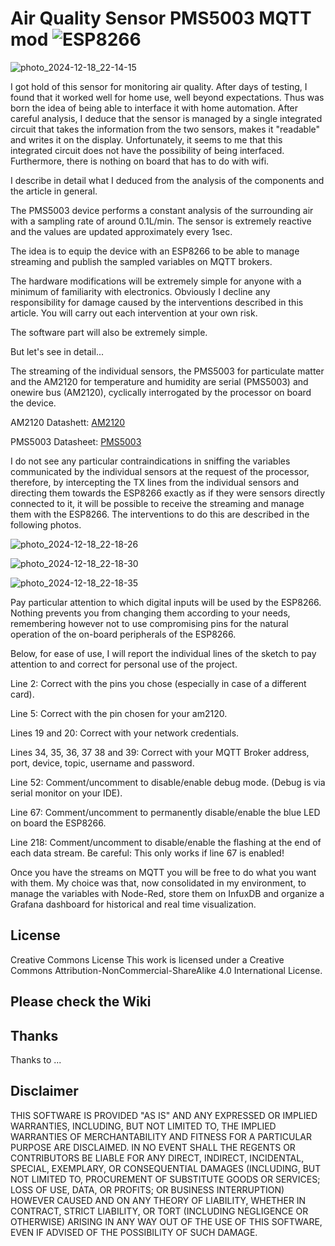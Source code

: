 # Air Quality Sensor PMS5003 MQTT mod ![ESP8266](https://img.shields.io/badge/ESP-8266-000000.svg?longCache=true&style=flat&colorA=CCCC33)

![photo_2024-12-18_22-14-15](https://github.com/user-attachments/assets/1eaa0297-5751-43c2-9e29-b137f5b52150)

I got hold of this sensor for monitoring air quality.
After days of testing, I found that it worked well for home use, well beyond expectations.
Thus was born the idea of being able to interface it with home automation.
After careful analysis, I deduce that the sensor is managed by a single integrated circuit that takes the information from the two sensors, makes it "readable" and writes it on the display.
Unfortunately, it seems to me that this integrated circuit does not have the possibility of being interfaced.
Furthermore, there is nothing on board that has to do with wifi.

I describe in detail what I deduced from the analysis of the components and the article in general.

The PMS5003 device performs a constant analysis of the surrounding air with a sampling rate of around 0.1L/min.
The sensor is extremely reactive and the values are updated approximately every 1sec.

The idea is to equip the device with an ESP8266 to be able to manage streaming and publish the sampled variables on MQTT brokers.

The hardware modifications will be extremely simple for anyone with a minimum of familiarity with electronics.
Obviously I decline any responsibility for damage caused by the interventions described in this article.
You will carry out each intervention at your own risk.

The software part will also be extremely simple.

But let's see in detail...

The streaming of the individual sensors, the PMS5003 for particulate matter and the AM2120 for temperature and humidity are serial (PMS5003) and onewire bus (AM2120), cyclically interrogated by the processor on board the device.

AM2120 Datashett: [AM2120](https://www.micros.com.pl/mediaserver/UPAM2120_0004.pdf)

PMS5003 Datasheet: [PMS5003](https://www.digikey.jp/htmldatasheets/production/2903006/0/0/1/PMS5003-Series-Manual.pdf)

I do not see any particular contraindications in sniffing the variables communicated by the individual sensors at the request of the processor, therefore, by intercepting the TX lines from the individual sensors and directing them towards the ESP8266 exactly as if they were sensors directly connected to it, it will be possible to receive the streaming and manage them with the ESP8266.
The interventions to do this are described in the following photos.

![photo_2024-12-18_22-18-26](https://github.com/user-attachments/assets/318ccfeb-47f1-4f40-ae8a-dedfa34fc978)

![photo_2024-12-18_22-18-30](https://github.com/user-attachments/assets/e0d68cd6-7c19-4d69-aa62-18fa03812c5b)

![photo_2024-12-18_22-18-35](https://github.com/user-attachments/assets/c8ae0463-5159-47d6-8739-51ece76cb108)

Pay particular attention to which digital inputs will be used by the ESP8266.
Nothing prevents you from changing them according to your needs, remembering however not to use compromising pins for the natural operation of the on-board peripherals of the ESP8266.

Below, for ease of use, I will report the individual lines of the sketch to pay attention to and correct for personal use of the project.

Line 2: Correct with the pins you chose (especially in case of a different card).

Line 5: Correct with the pin chosen for your am2120.

Lines 19 and 20: Correct with your network credentials.

Lines 34, 35, 36, 37 38 and 39: Correct with your MQTT Broker address, port, device, topic, username and password.

Line 52: Comment/uncomment to disable/enable debug mode. (Debug is via serial monitor on your IDE).

Line 67: Comment/uncomment to permanently disable/enable the blue LED on board the ESP8266.

Line 218: Comment/uncomment to disable/enable the flashing at the end of each data stream. Be careful: This only works if line 67 is enabled!

Once you have the streams on MQTT you will be free to do what you want with them.
My choice was that, now consolidated in my environment, to manage the variables with Node-Red, store them on InfuxDB and organize a Grafana dashboard for historical and real time visualization.

## License

Creative Commons License
This work is licensed under a Creative Commons Attribution-NonCommercial-ShareAlike 4.0 International License. 

## Please check the Wiki

## Thanks

Thanks to ...

## Disclaimer

THIS SOFTWARE IS PROVIDED "AS IS" AND ANY EXPRESSED OR IMPLIED WARRANTIES, INCLUDING, BUT NOT LIMITED TO, THE IMPLIED WARRANTIES OF MERCHANTABILITY AND FITNESS FOR A PARTICULAR PURPOSE ARE DISCLAIMED. IN NO EVENT SHALL THE REGENTS OR CONTRIBUTORS BE LIABLE FOR ANY DIRECT, INDIRECT, INCIDENTAL, SPECIAL, EXEMPLARY, OR CONSEQUENTIAL DAMAGES (INCLUDING, BUT NOT LIMITED TO, PROCUREMENT OF SUBSTITUTE GOODS OR SERVICES; LOSS OF USE, DATA, OR PROFITS; OR BUSINESS INTERRUPTION) HOWEVER CAUSED AND ON ANY THEORY OF LIABILITY, WHETHER IN CONTRACT, STRICT LIABILITY, OR TORT (INCLUDING NEGLIGENCE OR OTHERWISE) ARISING IN ANY WAY OUT OF THE USE OF THIS SOFTWARE, EVEN IF ADVISED OF THE POSSIBILITY OF SUCH DAMAGE.
